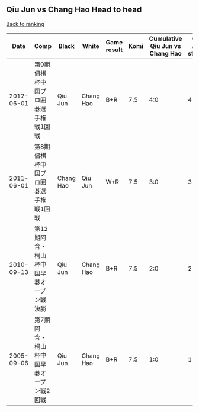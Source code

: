 ## Qiu Jun vs Chang Hao Head to head

[Back to ranking](../../index.md)




| **Date** | **Comp** | **Black** | **White** | **Game result** | **Komi** | **Cumulative Qiu Jun vs Chang Hao** | **Qiu Jun streak** | **Chang Hao streak** | 
| --- | --- | --- | --- | --- | --- | --- | --- | --- |
| 2012-06-01 | 第9期倡棋杯中国プロ囲碁選手権戦1回戦 | Qiu Jun | Chang Hao | B+R | 7.5 | 4:0 | 4 | 0 | 
| 2011-06-01 | 第8期倡棋杯中国プロ囲碁選手権戦1回戦 | Chang Hao | Qiu Jun | W+R | 7.5 | 3:0 | 3 | 0 | 
| 2010-09-13 | 第12期阿含・桐山杯中国早碁オープン戦決勝 | Qiu Jun | Chang Hao | B+R | 7.5 | 2:0 | 2 | 0 | 
| 2005-09-06 | 第7期阿含・桐山杯中国早碁オープン戦2回戦 | Qiu Jun | Chang Hao | B+R | 7.5 | 1:0 | 1 | 0 |




